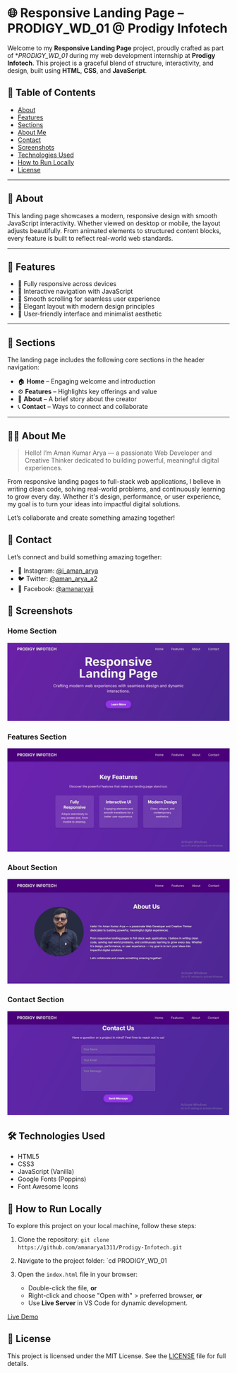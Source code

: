 # 🌐 Responsive Landing Page – PRODIGY_WD_01 @ Prodigy Infotech

Welcome to my **Responsive Landing Page** project, proudly crafted as part of **PRODIGY_WD_01* during my web development internship at **Prodigy Infotech**. This project is a graceful blend of structure, interactivity, and design, built using **HTML**, **CSS**, and **JavaScript**.

## 📑 Table of Contents

* [About](#about)
* [Features](#features)
* [Sections](#sections)
* [About Me](#about-me)
* [Contact](#contact)
* [Screenshots](#screenshots)
* [Technologies Used](#technologies-used)
* [How to Run Locally](#how-to-run-locally)
* [License](#license)

---

## 📖 About

This landing page showcases a modern, responsive design with smooth JavaScript interactivity. Whether viewed on desktop or mobile, the layout adjusts beautifully. From animated elements to structured content blocks, every feature is built to reflect real-world web standards.

---

## 🎯 Features

* 🔹 Fully responsive across devices
* 🔹 Interactive navigation with JavaScript
* 🔹 Smooth scrolling for seamless user experience
* 🔹 Elegant layout with modern design principles
* 🔹 User-friendly interface and minimalist aesthetic

---

## 🧩 Sections

The landing page includes the following core sections in the header navigation:

* 🏠 **Home** – Engaging welcome and introduction
* ⚙️ **Features** – Highlights key offerings and value
* 📘 **About** – A brief story about the creator
* 📞 **Contact** – Ways to connect and collaborate

---

## 👨‍💻 About Me

>Hello! I’m Aman Kumar Arya — a passionate Web Developer and Creative Thinker dedicated to building powerful, meaningful digital experiences.

From responsive landing pages to full-stack web applications, I believe in writing clean code, solving real-world problems, and continuously learning to grow every day. Whether it's design, performance, or user experience, my goal is to turn your ideas into impactful digital solutions.

Let’s collaborate and create something amazing together!

## 📩 Contact

Let’s connect and build something amazing together:

* 💬 Instagram: [@i\_aman\_arya](https://www.instagram.com/i_aman_arya/?hl=en)
* 🐦 Twitter: [@aman\_arya\_a2](https://x.com/aman_arya_a2)
* 📘 Facebook: [@amanaryaji](https://www.facebook.com/amanaryaji)

## 📸 Screenshots

### Home Section

![Home](./assets/home.jpg)

### Features Section

![Features](./assets/features.jpg)

### About Section

![About](./assets/about.jpg)

### Contact Section

![Contact](./assets/contact.jpg)

## 🛠️ Technologies Used

* HTML5
* CSS3
* JavaScript (Vanilla)
* Google Fonts (Poppins)
* Font Awesome Icons

## 🚀 How to Run Locally

To explore this project on your local machine, follow these steps:

1. Clone the repository:
   `git clone https://github.com/amanarya1311/Prodigy-Infotech.git`

2. Navigate to the project folder:
   `cd PRODIGY_WD_01

3. Open the `index.html` file in your browser:

   * Double-click the file, **or**
   * Right-click and choose "Open with" > preferred browser, **or**
   * Use **Live Server** in VS Code for dynamic development.

[Live Demo](https://amanarya1311.github.io/Prodigy-Infotech/PRODIGY_WD_01/)

## 📄 License

This project is licensed under the MIT License. See the [LICENSE](./License) file for full details.


